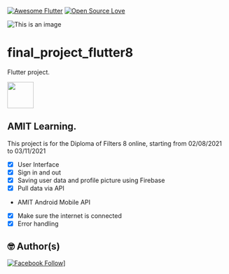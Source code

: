<a href="https://github.com/Solido/awesome-flutter"><img alt="Awesome Flutter" src="https://img.shields.io/badge/Awesome-Flutter-blue.svg?longCache=true&style=flat-square" /></a>  [![Open Source Love](https://badges.frapsoft.com/os/v1/open-source.svg?v=102)](https://opensource.org/licenses/Apache-2.0)


![This is an image](https://raw.githubusercontent.com/flutter/website/archived-master/src/_assets/image/flutter-lockup-bg.jpg)
# final_project_flutter8

Flutter project.

<a href="https://www.buymeacoffee.com/mitesh"><img src="https://cdn.buymeacoffee.com/buttons/v2/default-yellow.png" height="60"></a>


## AMIT Learning.

This project is for the Diploma of Filters 8 online, starting from 02/08/2021 to 03/11/2021

- [x] User Interface
- [x] Sign in and out
- [x] Saving user data and profile picture using Firebase
- [x] Pull data via API
- AMIT Android Mobile API
- [x] Make sure the internet is connected
- [x] Error handling

## 🤓 Author(s)
[![Facebook Follow](https://img.shields.io/badge/Facebook-1877F2?style=for-the-badge&logo=facebook&logoColor=white)](https://www.facebook.com/ENG.3BDAIM/)]
